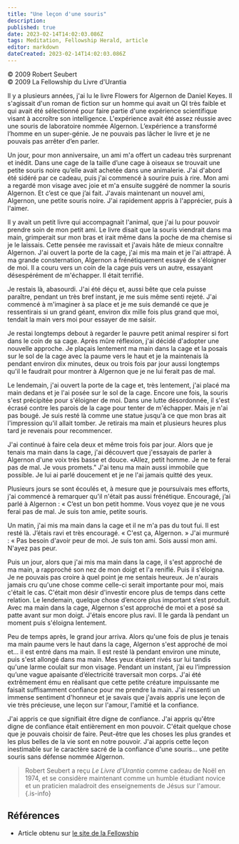 ```yaml
---
title: "Une leçon d'une souris"
description: 
published: true
date: 2023-02-14T14:02:03.086Z
tags: Meditation, Fellowship Herald, article
editor: markdown
dateCreated: 2023-02-14T14:02:03.086Z
---
```


<p class="v-card v-sheet theme--light grey lighten-3 px-2">© 2009 Robert Seubert<br>© 2009 La Fellowship du Livre d'Urantia</p>



Il y a plusieurs années, j'ai lu le livre Flowers for Algernon de Daniel Keyes. Il s'agissait d'un roman de fiction sur un homme qui avait un QI très faible et qui avait été sélectionné pour faire partie d'une expérience scientifique visant à accroître son intelligence. L'expérience avait été assez réussie avec une souris de laboratoire nommée Algernon. L’expérience a transformé l’homme en un super-génie. Je ne pouvais pas lâcher le livre et je ne pouvais pas arrêter d’en parler. 

Un jour, pour mon anniversaire, un ami m'a offert un cadeau très surprenant et inédit. Dans une cage de la taille d’une cage à oiseaux se trouvait une petite souris noire qu’elle avait achetée dans une animalerie. J'ai d'abord été sidéré par ce cadeau, puis j'ai commencé à sourire puis à rire. Mon ami a regardé mon visage avec joie et m'a ensuite suggéré de nommer la souris Algernon. Et c’est ce que j’ai fait. J'avais maintenant un nouvel ami, Algernon, une petite souris noire. J'ai rapidement appris à l'apprécier, puis à l'aimer. 

Il y avait un petit livre qui accompagnait l'animal, que j'ai lu pour pouvoir prendre soin de mon petit ami. Le livre disait que la souris viendrait dans ma main, grimperait sur mon bras et irait même dans la poche de ma chemise si je le laissais. Cette pensée me ravissait et j'avais hâte de mieux connaître Algernon. J'ai ouvert la porte de la cage, j'ai mis ma main et je l'ai attrapé. À ma grande consternation, Algernon a frénétiquement essayé de s'éloigner de moi. Il a couru vers un coin de la cage puis vers un autre, essayant désespérément de m'échapper. Il était terrifié. 

Je restais là, abasourdi. J'ai été déçu et, aussi bête que cela puisse paraître, pendant un très bref instant, je me suis même senti rejeté. J'ai commencé à m'imaginer à sa place et je me suis demandé ce que je ressentirais si un grand géant, environ dix mille fois plus grand que moi, tendait la main vers moi pour essayer de me saisir. 

Je restai longtemps debout à regarder le pauvre petit animal respirer si fort dans le coin de sa cage. Après mûre réflexion, j'ai décidé d'adopter une nouvelle approche. Je plaçais lentement ma main dans la cage et la posais sur le sol de la cage avec la paume vers le haut et je la maintenais là pendant environ dix minutes, deux ou trois fois par jour aussi longtemps qu'il le faudrait pour montrer à Algernon que je ne lui ferait pas de mal. 

Le lendemain, j'ai ouvert la porte de la cage et, très lentement, j'ai placé ma main dedans et je l'ai posée sur le sol de la cage. Encore une fois, la souris s'est précipitée pour s'éloigner de moi. Dans une lutte désordonnée, il s'est écrasé contre les parois de la cage pour tenter de m'échapper. Mais je n'ai pas bougé. Je suis resté là comme une statue jusqu'à ce que mon bras ait l'impression qu'il allait tomber. Je retirais ma main et plusieurs heures plus tard je revenais pour recommencer. 

J'ai continué à faire cela deux et même trois fois par jour. Alors que je tenais ma main dans la cage, j'ai découvert que j'essayais de parler à Algernon d'une voix très basse et douce. «Allez, petit homme. Je ne te ferai pas de mal. Je vous promets." J'ai tenu ma main aussi immobile que possible. Je lui ai parlé doucement et je ne l'ai jamais quitté des yeux. 

Plusieurs jours se sont écoulés et, à mesure que je poursuivais mes efforts, j'ai commencé à remarquer qu'il n'était pas aussi frénétique. Encouragé, j’ai parlé à Algernon : « C’est un bon petit homme. Vous voyez que je ne vous ferai pas de mal. Je suis ton amie, petite souris. 

Un matin, j'ai mis ma main dans la cage et il ne m'a pas du tout fui. Il est resté là. J’étais ravi et très encouragé. « C'est ça, Algernon. » J'ai murmuré : « Pas besoin d'avoir peur de moi. Je suis ton ami. Sois aussi mon ami. N'ayez pas peur. 

Puis un jour, alors que j'ai mis ma main dans la cage, il s'est approché de ma main, a rapproché son nez de mon doigt et l'a reniflé. Puis il s'éloigna. Je ne pouvais pas croire à quel point je me sentais heureux. Je n'aurais jamais cru qu'une chose comme celle-ci serait importante pour moi, mais c'était le cas. C'était mon désir d'investir encore plus de temps dans cette relation. Le lendemain, quelque chose d’encore plus important s’est produit. Avec ma main dans la cage, Algernon s'est approché de moi et a posé sa patte avant sur mon doigt. J'étais encore plus ravi. Il le garda là pendant un moment puis s'éloigna lentement. 

Peu de temps après, le grand jour arriva. Alors qu'une fois de plus je tenais ma main paume vers le haut dans la cage, Algernon s'est approché de moi et… il est entré dans ma main. Il est resté là pendant environ une minute, puis s'est allongé dans ma main. Mes yeux étaient rivés sur lui tandis qu'une larme coulait sur mon visage. Pendant un instant, j’ai eu l’impression qu’une vague apaisante d’électricité traversait mon corps. J'ai été extrêmement ému en réalisant que cette petite créature impuissante me faisait suffisamment confiance pour me prendre la main. J'ai ressenti un immense sentiment d'honneur et je savais que j'avais appris une leçon de vie très précieuse, une leçon sur l'amour, l'amitié et la confiance. 

J'ai appris ce que signifiait être digne de confiance. J'ai appris qu'être digne de confiance était entièrement en mon pouvoir. C'était quelque chose que je pouvais choisir de faire. Peut-être que les choses les plus grandes et les plus belles de la vie sont en notre pouvoir. J'ai appris cette leçon inestimable sur le caractère sacré de la confiance d'une souris… une petite souris sans défense nommée Algernon. 

> Robert Seubert a reçu _Le Livre d'Urantia_ comme cadeau de Noël en 1974, et se considère maintenant comme un humble étudiant novice et un praticien maladroit des enseignements de Jésus sur l'amour. 
{.is-info}

## Références

- Article obtenu sur [le site de la Fellowship](https://urantia-book.org/archive/newsletters/herald/)




